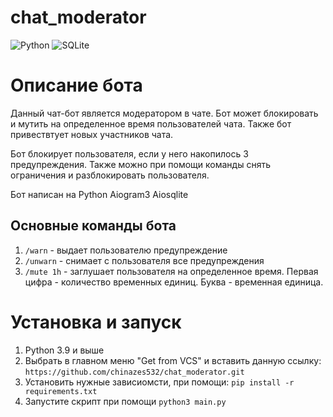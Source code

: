 # chat_moderator

![Python](https://img.shields.io/badge/python-3670A0?style=for-the-badge&logo=python&logoColor=ffdd54) ![SQLite](https://img.shields.io/badge/sqlite-%2307405e.svg?style=for-the-badge&logo=sqlite&logoColor=white)

<h1>Описание бота</h1>

Данный чат-бот является модератором в чате.
Бот может блокировать и мутить на определенное время пользователей чата.
Также бот привествтует новых участников чата.

Бот блокирует пользователя, если у него накопилось 3 предупреждения.
Также можно при помощи команды снять ограничения и разблокировать пользователя.

Бот написан на Python Aiogram3 Aiosqlite

<h2>Основные команды бота</h2>
<ol>
    <li><code>/warn</code> - выдает пользователю предупреждение</li>
    <li><code>/unwarn</code> - снимает с пользователя все предупреждения</li>
    <li><code>/mute 1h</code> - заглушает пользователя на определенное время. Первая цифра - количество временных единиц. Буква - временная единица.</li>
</ol>

<h1>Установка и запуск</h1>
<ol>
    <li>Python 3.9 и выше</li>
    <li>Выбрать в главном меню "Get from VCS" и вставить данную ссылку: <code>https://github.com/chinazes532/chat_moderator.git</code></li>
    <li>Установить нужные зависиомсти, при помощи: <code>pip install -r requirements.txt</code></li>
    <li>Запустите скрипт при помощи <code>python3 main.py</code></li>
</ol>

